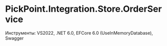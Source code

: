 # PickPoint.Integration.Store.OrderService
Инструменты: VS2022, .NET 6.0, EFCore 6.0 (UseInMemoryDatabase), Swagger
